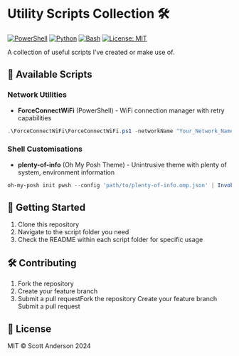 # Utility Scripts Collection 🛠️

[![PowerShell](https://img.shields.io/badge/PowerShell-5.1+-blue.svg)](https://github.com/PowerShell/PowerShell)
[![Python](https://img.shields.io/badge/Python-3.6+-green.svg)](https://www.python.org/)
[![Bash](https://img.shields.io/badge/Bash-4.0+-orange.svg)](https://www.gnu.org/software/bash/)
[![License: MIT](https://img.shields.io/badge/License-MIT-yellow.svg)](https://opensource.org/licenses/MIT)

A collection of useful scripts I've created or make use of.

## 📂 Available Scripts

### Network Utilities
- **ForceConnectWiFi** (PowerShell) - WiFi connection manager with retry capabilities
```powershell
.\ForceConnectWiFi\ForceConnectWiFi.ps1 -networkName "Your_Network_Name" -maxRetries 5 -retryIntervalSeconds 10
```

### Shell Customisations
- **plenty-of-info** (Oh My Posh Theme) - Unintrusive theme with plenty of system, environment information
```powershell
oh-my-posh init pwsh --config 'path/to/plenty-of-info.omp.json' | Invoke-Expression
```

## 🚀 Getting Started

1. Clone this repository
2. Navigate to the script folder you need
3. Check the README within each script folder for specific usage

## 🛠️ Contributing

1. Fork the repository
2. Create your feature branch
3. Submit a pull requestFork the repository
Create your feature branch
Submit a pull request

## 📝 License

MIT © Scott Anderson 2024